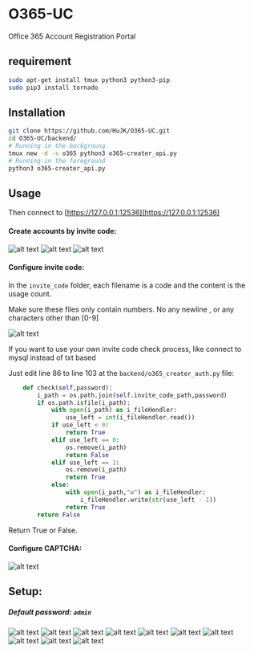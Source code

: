 # O365-UC
Office 365 Account Registration Portal

## requirement
```bash
sudo apt-get install tmux python3 python3-pip
sudo pip3 install tornado
```

## Installation
```bash
git clone https://github.com/HuJK/O365-UC.git
cd O365-UC/backend/
# Running in the backgroung
tmux new -d -s o365 python3 o365-creater_api.py
# Running in the foreground
python3 o365-creater_api.py
```

## Usage

Then connect to [https://127.0.0.1:12536](https://127.0.0.1:12536) 

#### Create accounts by invite code:

![alt text](https://raw.githubusercontent.com/HuJK/O365-UC/master/Screenshots/14.PNG)
![alt text](https://raw.githubusercontent.com/HuJK/O365-UC/master/Screenshots/12.PNG)
![alt text](https://raw.githubusercontent.com/HuJK/O365-UC/master/Screenshots/13.PNG)

#### Configure invite code:

In the ```invite_code``` folder, each filename is a code and the content is the usage count.

Make sure these files only contain numbers. No any newline , or any characters other than [0-9]

![alt text](https://raw.githubusercontent.com/HuJK/O365-UC/master/Screenshots/15.PNG)

If you want to use your own invite code check process, like connect to mysql instead of txt based 

Just edit line 86 to line 103 at the ```backend/o365_creater_auth.py``` file:

```python
    def check(self,password):
        i_path = os.path.join(self.invite_code_path,password)
        if os.path.isfile(i_path):
            with open(i_path) as i_fileHendler:
                use_left = int(i_fileHendler.read())
            if use_left < 0:
                return True
            elif use_left == 0:
                os.remove(i_path)
                return False
            elif use_left == 1:
                os.remove(i_path)
                return True
            else:
                with open(i_path,"w") as i_fileHendler:
                    i_fileHendler.write(str(use_left - 1))
                return True
        return False
  ```

Return True or False.


#### Configure CAPTCHA:

![alt text](https://raw.githubusercontent.com/HuJK/O365-UC/master/Screenshots/16.PNG)

 ## Setup:
 
 ##### Default password: ```admin```

![alt text](https://raw.githubusercontent.com/HuJK/O365-UC/master/Screenshots/01.PNG)
![alt text](https://raw.githubusercontent.com/HuJK/O365-UC/master/Screenshots/02.PNG)
![alt text](https://raw.githubusercontent.com/HuJK/O365-UC/master/Screenshots/03.PNG)
![alt text](https://raw.githubusercontent.com/HuJK/O365-UC/master/Screenshots/04.PNG)
![alt text](https://raw.githubusercontent.com/HuJK/O365-UC/master/Screenshots/05.PNG)
![alt text](https://raw.githubusercontent.com/HuJK/O365-UC/master/Screenshots/06.PNG)
![alt text](https://raw.githubusercontent.com/HuJK/O365-UC/master/Screenshots/07.PNG)
![alt text](https://raw.githubusercontent.com/HuJK/O365-UC/master/Screenshots/08.PNG)
![alt text](https://raw.githubusercontent.com/HuJK/O365-UC/master/Screenshots/09.PNG)
![alt text](https://raw.githubusercontent.com/HuJK/O365-UC/master/Screenshots/10.PNG)
